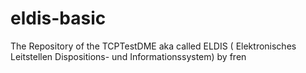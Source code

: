 # eldis-basic
 The Repository of the TCPTestDME aka called ELDIS ( Elektronisches Leitstellen Dispositions- und Informationssystem) by fren
